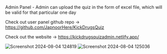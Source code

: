 Admin Panel - Admin can upload the quiz in the form of excel file, which will be valid for that particular one day

Check out user panel github repo -> https://github.com/JapnoorHere/KickDrugsQuiz

Check out the website -> https://kickdrugsquizadmin.netlify.app/

![Screenshot 2024-08-04 124819](https://github.com/user-attachments/assets/8ce3596e-a6b2-412f-a08f-16b335dedb3c)
![Screenshot 2024-08-04 125036](https://github.com/user-attachments/assets/fe5c6c3d-7bb3-401b-b7a5-8f8de1769bc7)
